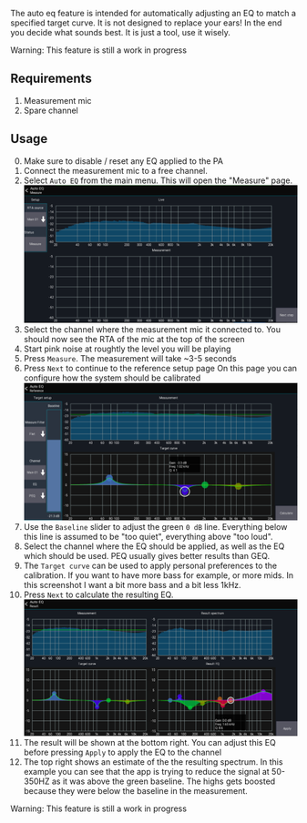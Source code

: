 The auto eq feature is intended for automatically adjusting an EQ to
match a specified target curve. It is not designed to replace your ears! In the end you decide what sounds best.
It is just a tool, use it wisely.

Warning: This feature is still a work in progress

## Requirements
1. Measurement mic
2. Spare channel


## Usage
0. Make sure to disable / reset any EQ applied to the PA
1. Connect the measurement mic to a free channel.
2. Select `Auto EQ` from the main menu. This will open the "Measure" page.
![Measurement page](img/autoeq/measure.png)
3. Select the channel where the measurement mic it connected to. You should now see the RTA of the mic at the top of the screen
4. Start pink noise at roughtly the level you will be playing
5. Press `Measure`. The measurement will take ~3-5 seconds
6. Press `Next` to continue to the reference setup page
On this page you can configure how the system should be calibrated
![Reference page](img/autoeq/reference.png)
7. Use the `Baseline` slider to adjust the green `0 dB` line. Everything below this line is assumed to be "too quiet", everything above "too loud".
8. Select the channel where the EQ should be applied, as well as the EQ which should be used. PEQ usually gives better results than GEQ.
9. The `Target curve` can be used to apply personal preferences to the calibration. If you want to have more bass for example, or more mids.
In this screenshot I want a bit more bass and a bit less 1kHz.
10. Press `Next` to calculate the resulting EQ.
![Result page](img/autoeq/result.png)
12. The result will be shown at the bottom right. You can adjust this EQ before pressing `Apply` to apply the EQ to the channel
13. The top right shows an estimate of the the resulting spectrum.
In this example you can see that the app is trying to reduce the signal at 50-350HZ as it was above the green baseline. The highs gets boosted because they were below the baseline in the measurement.


Warning: This feature is still a work in progress